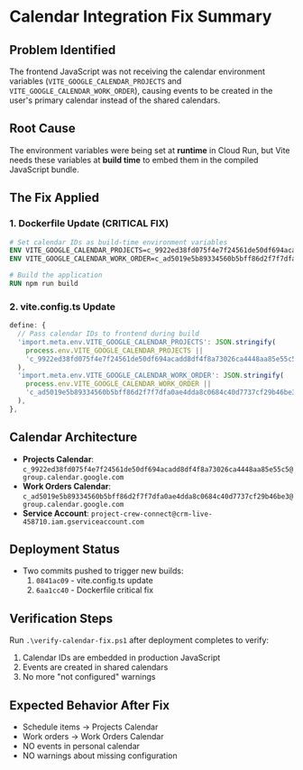 # Calendar Integration Fix Summary

## Problem Identified

The frontend JavaScript was not receiving the calendar environment variables (`VITE_GOOGLE_CALENDAR_PROJECTS` and `VITE_GOOGLE_CALENDAR_WORK_ORDER`), causing events to be created in the user's primary calendar instead of the shared calendars.

## Root Cause

The environment variables were being set at **runtime** in Cloud Run, but Vite needs these variables at **build time** to embed them in the compiled JavaScript bundle.

## The Fix Applied

### 1. Dockerfile Update (CRITICAL FIX)

```dockerfile
# Set calendar IDs as build-time environment variables
ENV VITE_GOOGLE_CALENDAR_PROJECTS=c_9922ed38fd075f4e7f24561de50df694acadd8df4f8a73026ca4448aa85e55c5@group.calendar.google.com
ENV VITE_GOOGLE_CALENDAR_WORK_ORDER=c_ad5019e5b89334560b5bff86d2f7f7dfa0ae4dda8c0684c40d7737cf29b46be3@group.calendar.google.com

# Build the application
RUN npm run build
```

### 2. vite.config.ts Update

```typescript
define: {
  // Pass calendar IDs to frontend during build
  'import.meta.env.VITE_GOOGLE_CALENDAR_PROJECTS': JSON.stringify(
    process.env.VITE_GOOGLE_CALENDAR_PROJECTS ||
    'c_9922ed38fd075f4e7f24561de50df694acadd8df4f8a73026ca4448aa85e55c5@group.calendar.google.com'
  ),
  'import.meta.env.VITE_GOOGLE_CALENDAR_WORK_ORDER': JSON.stringify(
    process.env.VITE_GOOGLE_CALENDAR_WORK_ORDER ||
    'c_ad5019e5b89334560b5bff86d2f7f7dfa0ae4dda8c0684c40d7737cf29b46be3@group.calendar.google.com'
  ),
},
```

## Calendar Architecture

- **Projects Calendar**: `c_9922ed38fd075f4e7f24561de50df694acadd8df4f8a73026ca4448aa85e55c5@group.calendar.google.com`
- **Work Orders Calendar**: `c_ad5019e5b89334560b5bff86d2f7f7dfa0ae4dda8c0684c40d7737cf29b46be3@group.calendar.google.com`
- **Service Account**: `project-crew-connect@crm-live-458710.iam.gserviceaccount.com`

## Deployment Status

- Two commits pushed to trigger new builds:
  1. `0841ac09` - vite.config.ts update
  2. `6aa1cc40` - Dockerfile critical fix

## Verification Steps

Run `.\verify-calendar-fix.ps1` after deployment completes to verify:

1. Calendar IDs are embedded in production JavaScript
2. Events are created in shared calendars
3. No more "not configured" warnings

## Expected Behavior After Fix

- Schedule items → Projects Calendar
- Work orders → Work Orders Calendar
- NO events in personal calendar
- NO warnings about missing configuration
